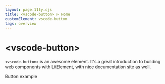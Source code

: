 ```yaml
---
layout: page.11ty.cjs
title: <vscode-button> ⌲ Home
customElement: vscode-button
tags: overview
---
```


# &lt;vscode-button>

`<vscode-button>` is an awesome element. It's a great introduction to building web components with LitElement, with nice documentation site as well.

<div class="vscode-preview"><vscode-button>Button example</vscode-button></div>